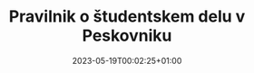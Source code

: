---
title: "Pravilnik o študentskem delu v Peskovniku"
date: 2023-05-19T00:02:25+01:00
description: ""
file: "studentsko-delo.pdf"
kind: "document"
---